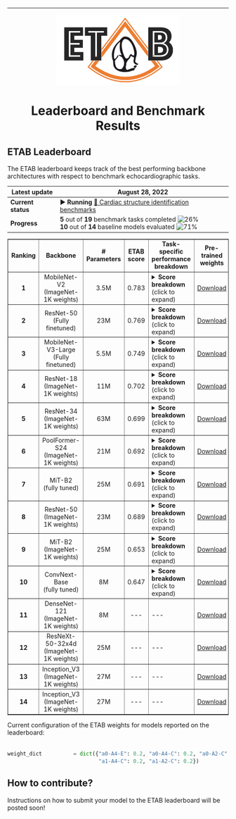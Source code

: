 ---------------

<p align="center">
  <img width="280" height="160" src="assets/etab_logo.png" />
</p>

<h1 align="center">
    <b> Leaderboard and Benchmark Results </b>
</h1>

## ETAB Leaderboard

The ETAB leaderboard keeps track of the best performing backbone architectures with respect to benchmark echocardiographic tasks. 

| **Latest update**  | August 28, 2022 |
| ------------- | ------------- |
| **Current status**  | ▶ **Running** [🔴 Cardiac structure identification benchmarks](https://github.com/ahmedmalaa/ETAB/blob/main/docs/benchmark_tasks.md#benchmark-task-categorization-and-encoding)  |
| **Progress** | **5** out of **19** benchmark tasks completed ![26%](https://progress-bar.dev/26) <br/> **10** out of **14** baseline models evaluated ![71%](https://progress-bar.dev/71)|

<div align="center">
<table border="1">
 <tr>
  <td> <b> <div align="center"> Ranking                              </div> </b> </td>
  <td> <b> <div align="center"> Backbone                             </div> </b> </td>
  <td> <b> <div align="center"> # Parameters                         </div> </b> </td>
  <td> <b> <div align="center"> ETAB score                           </div> </b> </td>
  <td> <b> <div align="center"> Task-specific performance breakdown </div> </b> </td>
  <td> <b> <div align="center"> Pre-trained weights                  </div> </b> </td>
 </tr>
  
 <tr>
  <td> <b> <div align="center"> 1 </div> </b> </td>
  <td> <div align="center"> MobileNet-V2 <br> (ImageNet-1K weights) </div> </td>
  <td> <div align="center"> 3.5M </div> </td>
  <td> <div align="center"> 0.783 </div> </td>
  <td> <details>
  <summary><b>Score breakdown</b> (click to expand)</summary>
  &nbsp;
  <ul>
    <li> 🔴 a0-A4-E: 0.825 | weight: 0.2</li> 
    &nbsp;
    <li> 🔴 a0-A4-C: 0.841 | weight: 0.2</li>
    &nbsp;
    <li> 🔴 a0-A2-C: 0.840 | weight: 0.2</li> 
    &nbsp;
    <li> 🔴 a1-A4-C: 0.709 | weight: 0.2</li> 
    &nbsp;
    <li> 🔴 a1-A2-C: 0.698 | weight: 0.2</li> 
  </ul>

</details> </td> 
  <td> <div align="center"> <a href="https://pytorch.org/vision/stable/models/generated/torchvision.models.mobilenet_v2.html#torchvision.models.MobileNet_V2_Weights">Download</a> </div> </td> 
 </tr>  

 <tr>
  <td> <b> <div align="center"> 2 </div> </b> </td>
  <td> <div align="center"> ResNet-50 <br> (Fully finetuned) </div> </td>
  <td> <div align="center"> 23M </div> </td>
  <td> <div align="center"> 0.769 </div> </td>
  <td> 
    <details>
  <summary><b>Score breakdown</b> (click to expand)</summary>
  &nbsp;
  <ul>
    <li> 🔴 a0-A4-E: 0.855 | weight: 0.2</li> 
    &nbsp;
    <li> 🔴 a0-A4-C: 0.820 | weight: 0.2</li>
    &nbsp;
    <li> 🔴 a0-A2-C: 0.822 | weight: 0.2</li> 
    &nbsp;
    <li> 🔴 a1-A4-C: 0.693 | weight: 0.2</li> 
    &nbsp;
    <li> 🔴 a1-A2-C: 0.656 | weight: 0.2</li> 
  </ul>

</details> </td> 
  <td> <div align="center"> <a href="https://pytorch.org/vision/main/models/generated/torchvision.models.resnet50.html">Download</a> </div> </td> 
 </tr>

   <tr>
  <td> <b> <div align="center"> 3 </div> </b> </td>
  <td> <div align="center"> MobileNet-V3-Large <br> (Fully finetuned) </div> </td>
  <td> <div align="center"> 5.5M </div> </td>
  <td> <div align="center"> 0.749 </div> </td>
  <td> <details>
  <summary><b>Score breakdown</b> (click to expand)</summary>
  &nbsp;
  <ul>
    <li> 🔴 a0-A4-E: 0.838 | weight: 0.2</li> 
    &nbsp;
    <li> 🔴 a0-A4-C: 0.805 | weight: 0.2</li>
    &nbsp;
    <li> 🔴 a0-A2-C: 0.808 | weight: 0.2</li> 
    &nbsp;
    <li> 🔴 a1-A4-C: 0.656 | weight: 0.2</li> 
    &nbsp;
    <li> 🔴 a1-A2-C: 0.636 | weight: 0.2</li> 
  </ul>

</details> </td>  </td> 
  <td> <div align="center"> <a href="https://pytorch.org/vision/stable/models/generated/torchvision.models.mobilenet_v3_large.html#torchvision.models.MobileNet_V3_Large_Weights">Download</a> </div> </td> 
 </tr> 
  
  
  
  <tr>
  <td> <b> <div align="center"> 4 </div> </b> </td>
  <td> <div align="center"> ResNet-18 <br> (ImageNet-1K weights) </div> </td>
  <td> <div align="center"> 11M </div> </td>
  <td> <div align="center"> 0.702 </div> </td>
  <td>  <details>
  <summary><b>Score breakdown</b> (click to expand)</summary>
  &nbsp;
  <ul>
    <li> 🔴 a0-A4-E: 0.776 | weight: 0.2</li> 
    &nbsp;
    <li> 🔴 a0-A4-C: 0.764 | weight: 0.2</li>
    &nbsp;
    <li> 🔴 a0-A2-C: 0.753 | weight: 0.2</li> 
    &nbsp;
    <li> 🔴 a1-A4-C: 0.605 | weight: 0.2</li> 
    &nbsp;
    <li> 🔴 a1-A2-C: 0.609 | weight: 0.2</li> 
  </ul>
</details> </td> 
  <td> <div align="center"> <a href="https://pytorch.org/vision/main/models/generated/torchvision.models.resnet18.html">Download</a> </div> </td> 
 </tr> 
  
  
 <tr>
  <td> <b> <div align="center"> 5 </div> </b> </td>
  <td> <div align="center"> ResNet-34 <br> (ImageNet-1K weights) </div> </td>
  <td> <div align="center"> 63M </div> </td>
  <td> <div align="center"> 0.699 </div> </td>
  <td>     <details>
  <summary><b>Score breakdown</b> (click to expand)</summary>
  &nbsp;
  <ul>
    <li> 🔴 a0-A4-E: 0.774 | weight: 0.2</li> 
    &nbsp;
    <li> 🔴 a0-A4-C: 0.734 | weight: 0.2</li>
    &nbsp;
    <li> 🔴 a0-A2-C: 0.734 | weight: 0.2</li> 
    &nbsp;
    <li> 🔴 a1-A4-C: 0.643 | weight: 0.2</li> 
    &nbsp;
    <li> 🔴 a1-A2-C: 0.611 | weight: 0.2</li> 
  </ul>

</details> </td> 
  <td> <div align="center"> <a href="https://pytorch.org/vision/main/models/generated/torchvision.models.resnet34.html">Download</a> </div> </td> 
 </tr>
  
 <tr>
  <td> <b> <div align="center"> 6 </div> </b> </td>
  <td> <div align="center"> PoolFormer-S24 <br> (ImageNet-1K weights) </div> </td>
  <td> <div align="center"> 21M </div> </td>
  <td> <div align="center"> 0.692 </div> </td>
  <td> <details>
  <summary><b>Score breakdown</b> (click to expand)</summary>
  &nbsp;
  <ul>
    <li> 🔴 a0-A4-E: 0.719 | weight: 0.2</li> 
    &nbsp;
    <li> 🔴 a0-A4-C: 0.772 | weight: 0.2</li>
    &nbsp;
    <li> 🔴 a0-A2-C: 0.754 | weight: 0.2</li> 
    &nbsp;
    <li> 🔴 a1-A4-C: 0.597 | weight: 0.2</li> 
    &nbsp;
    <li> 🔴 a1-A2-C: 0.615 | weight: 0.2</li> 
  </ul>

</details> </td> 
  <td> <div align="center"> <a href="https://huggingface.co/sail/poolformer_s24">Download</a> </div> </td> 
</tr>   
  
 <tr>
  <td> <b> <div align="center"> 7 </div> </b> </td>
  <td> <div align="center"> MiT-B2 <br> (fully tuned) </div> </td>
  <td> <div align="center"> 25M </div> </td>
  <td> <div align="center"> 0.691 </div> </td>
  <td> <details>
  <summary><b>Score breakdown</b> (click to expand)</summary>
  &nbsp;
  <ul>
    <li> 🔴 a0-A4-E: 0.749 | weight: 0.2</li> 
    &nbsp;
    <li> 🔴 a0-A4-C: 0.748 | weight: 0.2</li>
    &nbsp;
    <li> 🔴 a0-A2-C: 0.738 | weight: 0.2</li> 
    &nbsp;
    <li> 🔴 a1-A4-C: 0.595 | weight: 0.2</li> 
    &nbsp;
    <li> 🔴 a1-A2-C: 0.626 | weight: 0.2</li> 
  </ul>

</details></td> 
  <td> <div align="center"> <a href="https://huggingface.co/docs/transformers/model_doc/segformer">Download</a> </div> </td> 
</tr>  
  
  
  
  <tr>
  <td> <b> <div align="center"> 8 </div> </b> </td>
  <td> <div align="center"> ResNet-50 <br> (ImageNet-1K weights) </div> </td>
  <td> <div align="center"> 23M </div> </td>
  <td> <div align="center"> 0.689 </div> </td>
  <td> <details>
  <summary><b>Score breakdown</b> (click to expand)</summary>
  &nbsp;
  <ul>
    <li> 🔴 a0-A4-E: 0.787 | weight: 0.2</li> 
    &nbsp;
    <li> 🔴 a0-A4-C: 0.738 | weight: 0.2</li>
    &nbsp;
    <li> 🔴 a0-A2-C: 0.719 | weight: 0.2</li> 
    &nbsp;
    <li> 🔴 a1-A4-C: 0.604 | weight: 0.2</li> 
    &nbsp;
    <li> 🔴 a1-A2-C: 0.597 | weight: 0.2</li> 
  </ul>

</details> </td> 
  <td> <div align="center"> <a href="https://pytorch.org/vision/main/models/generated/torchvision.models.resnet50.html">Download</a> </div> </td> 
 </tr> 
  
 <tr>
  <td> <b> <div align="center"> 9 </div> </b> </td>
  <td> <div align="center"> MiT-B2 <br> (ImageNet-1K weights) </div> </td>
  <td> <div align="center"> 25M </div> </td>
  <td> <div align="center"> 0.653 </div> </td>
  <td> <details>
  <summary><b>Score breakdown</b> (click to expand)</summary>
  &nbsp;
  <ul>
    <li> 🔴 a0-A4-E: 0.674 | weight: 0.2</li> 
    &nbsp;
    <li> 🔴 a0-A4-C: 0.709 | weight: 0.2</li>
    &nbsp;
    <li> 🔴 a0-A2-C: 0.708 | weight: 0.2</li> 
    &nbsp;
    <li> 🔴 a1-A4-C: 0.570 | weight: 0.2</li> 
    &nbsp;
    <li> 🔴 a1-A2-C: 0.604 | weight: 0.2</li> 
  </ul>

</details></td> 
  <td> <div align="center"> <a href="https://huggingface.co/docs/transformers/model_doc/segformer">Download</a> </div> </td> 
</tr> 
  
  <tr>
  <td> <b> <div align="center"> 10 </div> </b> </td>
  <td> <div align="center"> ConvNext-Base <br> (fully tuned) </div> </td>
  <td> <div align="center"> 8M </div> </td>
  <td> <div align="center"> 0.647 </div> </td>
  <td> <details>
  <summary><b>Score breakdown</b> (click to expand)</summary>
  &nbsp;
  <ul>
    <li> 🔴 a0-A4-E: 0.801 | weight: 0.2</li> 
    &nbsp;
    <li> 🔴 a0-A4-C: 0.647 | weight: 0.2</li>
    &nbsp;
    <li> 🔴 a0-A2-C: 0.699 | weight: 0.2</li> 
    &nbsp;
    <li> 🔴 a1-A4-C: 0.550 | weight: 0.2</li> 
    &nbsp;
    <li> 🔴 a1-A2-C: 0.539 | weight: 0.2</li> 
  </ul>

</details> </td> 
  <td> <div align="center"> <a href="https://pytorch.org/vision/stable/models/generated/torchvision.models.convnext_base.html#torchvision.models.convnext_base">Download</a> </div> </td> 
</tr>  
    
  
 <tr>
  <td> <b> <div align="center"> 11 </div> </b> </td>
  <td> <div align="center"> DenseNet-121 <br> (ImageNet-1K weights) </div> </td>
  <td> <div align="center"> 8M </div> </td>
  <td> <div align="center"> --- </div> </td>
  <td> --- </td> 
  <td> <div align="center"> <a href="https://pytorch.org/vision/stable/models/generated/torchvision.models.densenet121.html#torchvision.models.DenseNet121_Weights">Download</a> </div> </td> 
 </tr> 

  
  <tr>
  <td> <b> <div align="center"> 12 </div> </b> </td>
  <td> <div align="center"> ResNeXt-50-32x4d <br> (ImageNet-1K weights) </div> </td>
  <td> <div align="center"> 25M </div> </td>
  <td> <div align="center"> --- </div> </td>
  <td> --- </td> 
  <td> <div align="center"> <a href="https://pytorch.org/vision/stable/models/generated/torchvision.models.resnext50_32x4d.html#torchvision.models.ResNeXt50_32X4D_Weights">Download</a> </div> </td> 
 </tr>  

  <tr>
  <td> <b> <div align="center"> 13 </div> </b> </td>
  <td> <div align="center"> Inception_V3 <br> (ImageNet-1K weights) </div> </td>
  <td> <div align="center"> 27M </div> </td>
  <td> <div align="center"> --- </div> </td>
  <td> --- </td> 
  <td> <div align="center"> <a href="https://pytorch.org/vision/stable/models/generated/torchvision.models.inception_v3.html#torchvision.models.Inception_V3_Weights">Download</a> </div> </td> 
 </tr>   
 
 <tr>
  <td> <b> <div align="center"> 14 </div> </b> </td>
  <td> <div align="center"> Inception_V3 <br> (ImageNet-1K weights) </div> </td>
  <td> <div align="center"> 27M </div> </td>
  <td> <div align="center"> --- </div> </td>
  <td> --- </td> 
  <td> <div align="center"> <a href="https://pytorch.org/vision/stable/models/generated/torchvision.models.inception_v3.html#torchvision.models.Inception_V3_Weights">Download</a> </div> </td> 
</tr>    

  
</table>
</div>

Current configuration of the ETAB weights for models reported on the leaderboard:

```python

weight_dict          = dict({"a0-A4-E": 0.2, "a0-A4-C": 0.2, "a0-A2-C": 0.2,
                             "a1-A4-C": 0.2, "a1-A2-C": 0.2})

```


## How to contribute?

Instructions on how to submit your model to the ETAB leaderboard will be posted soon!
